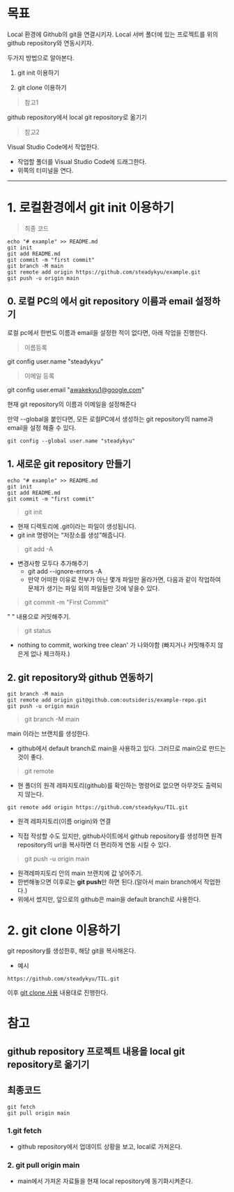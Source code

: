# 목표

Local 환경에 Github의 git을 연결시키자.
Local 서버 폴더에 있는 프로젝트를 위의 github repository와 연동시키자.

두가지 방법으로 알아본다.

1. git init 이용하기

2. git clone 이용하기

> 참고1

github repository에서 local git repository로 옮기기

> 참고2

Visual Studio Code에서 작업한다.

- 작업할 폴더를 Visual Studio Code에 드래그한다.
- 위쪽의 터미널을 연다.

---

# 1. 로컬환경에서 git init 이용하기

> 최종 코드

```
echo "# example" >> README.md
git init
git add README.md
git commit -m "first commit"
git branch -M main
git remote add origin https://github.com/steadykyu/example.git
git push -u origin main
```

## 0. 로컬 PC의 에서 git repository 이름과 email 설정하기

로컬 pc에서 한번도 이름과 email을 설정한 적이 없다면, 아래 작업을 진행한다.

> 이름등록

git config user.name "steadykyu"

> 이메일 등록

git config user.email "awakekyu1@google.com"

현재 git repository의 이름과 이메일을 설정해준다

만약 --global을 붙인다면, 모든 로컬PC에서 생성하는 git repository의 name과 email을 설정 해줄 수 있다.

```
git config --global user.name "steadykyu"
```

## 1. 새로운 git repository 만들기

```git
echo "# example" >> README.md
git init
git add README.md
git commit -m "first commit"
```

> git init

- 현재 디렉토리에 .git이라는 파일이 생성됩니다.
- git init 명령어는 “저장소를 생성”해줍니다.

> git add -A

- 변경사항 모두다 추가해주기
  - git add --ignore-errors -A
  - 만약 어떠한 이유로 전부가 아닌 몇개 파일만 올라가면, 다음과 같이 작업하여 문제가 생기는 파일 외의 파일들만 깃에 넣을수 있다.

> git commit -m "First Commit"

" " 내용으로 커밋해주기.

> git status

- nothing to commit, working tree clean' 가 나와야함
  (빠지거나 커밋해주지 않은게 없나 체크하자.)

## 2. git repository와 github 연동하기

```
git branch -M main
git remote add origin git@github.com:outsideris/example-repo.git
git push -u origin main
```

> git branch -M main

main 이라는 브랜치를 생성한다.

- github에서 default branch로 main을 사용하고 있다. 그러므로 main으로 만드는 것이 좋다.

> git remote

- 현 폴더의 원격 레파지토리(github)를 확인하는 명령어로 없으면 아무것도 출력되지 않는다.

```
git remote add origin https://github.com/steadykyu/TIL.git
```

- 원격 레파지토리(이름 origin)와 연결

- 직접 작성할 수도 있지만, github사이트에서 github repository를 생성하면 원격 repository의 url을 복사하면 더 편리하게 연동 시킬 수 있다.

> git push -u origin main

- 원격레파지토리 안의 main 브랜치에 값 넣어주기.
- 한번해놓으면 이후로는 **git push**만 하면 된다.(알아서 main branch에서 작업한다.)
- 위에서 썼지만, 앞으로의 github은 main을 default branch로 사용한다.

# 2. git clone 이용하기

git repository를 생성한후, 해당 git을 복사해온다.

- 예시

```
https://github.com/steadykyu/TIL.git
```

이후 [glt clone 사용]("https://github.com/steadykyu/TIL/blob/main/git/%5Bgit%20clone%5D%EC%A1%B4%EC%9E%AC%ED%95%98%EB%8A%94github%EC%99%80local%EC%97%B0%EA%B2%B0%ED%95%98%EA%B8%B0.md") 내용대로 진행한다.

# 참고

## github repository 프로젝트 내용을 local git repository로 옮기기

## 최종코드

```
git fetch
git pull origin main
```

### 1.git fetch

- github repository에서 업데이트 상황을 보고, local로 가져온다.

### 2. git pull origin main

- main에서 가져온 자료들을 현재 local repository에 동기화시켜준다.
